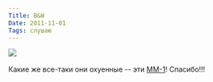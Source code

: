 ```yaml
---
Title: B&W
Date: 2011-11-01
Tags: слушаю
---
```


<div class="text"><img src="http://dl.dropbox.com/u/140528/site/mm1.jpg" /><br /><br />
Какие же все-таки они охуенные -- эти <a href="http://www.bowers-wilkins.com/iPod_and_Computer_Speakers/iPod_and_Computer_Speakers/MM-1/Overview.html">MM-1</a>! Спасибо!!!</div>
